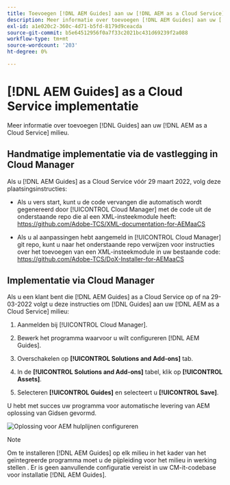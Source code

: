 ```yaml
---
title: Toevoegen [!DNL AEM Guides] aan uw [!DNL AEM as a Cloud Service] milieu
description: Meer informatie over toevoegen [!DNL AEM Guides] aan uw [!DNL AEM as a Cloud Service] milieu
exl-id: a1e020c2-360c-4d71-b5fd-8179d9ceacda
source-git-commit: b5e64512956f0a7f33c2021bc431d69239f2a088
workflow-type: tm+mt
source-wordcount: '203'
ht-degree: 0%

---
```


# [!DNL AEM Guides] as a Cloud Service implementatie

Meer informatie over toevoegen [!DNL Guides] aan uw [!DNL AEM as a Cloud Service] milieu.

## Handmatige implementatie via de vastlegging in Cloud Manager

Als u [!DNL AEM Guides] as a Cloud Service vóór 29 maart 2022, volg deze plaatsingsinstructies:

* Als u vers start, kunt u de code vervangen die automatisch wordt gegenereerd door [!UICONTROL Cloud Manager] met de code uit de onderstaande repo die al een XML-insteekmodule heeft: https://github.com/Adobe-TCS/XML-documentation-for-AEMaaCS

* Als u al aanpassingen hebt aangemeld in [!UICONTROL Cloud Manager] git repo, kunt u naar het onderstaande repo verwijzen voor instructies over het toevoegen van een XML-insteekmodule in uw bestaande code: https://github.com/Adobe-TCS/DoX-Installer-for-AEMaaCS

## Implementatie via Cloud Manager

Als u een klant bent die [!DNL AEM Guides] as a Cloud Service op of na 29-03-2022 volgt u deze instructies om [!DNL Guides] aan uw [!DNL AEM as a Cloud Service] milieu:

1. Aanmelden bij [!UICONTROL Cloud Manager].

1. Bewerk het programma waarvoor u wilt configureren [!DNL AEM Guides].

1. Overschakelen op **[!UICONTROL Solutions and Add-ons]** tab.

1. In de **[!UICONTROL Solutions and Add-ons]** tabel, klik op **[!UICONTROL Assets]**.

1. Selecteren **[!UICONTROL Guides]** en selecteert u **[!UICONTROL Save]**.

U hebt met succes uw programma voor automatische levering van AEM oplossing van Gidsen gevormd.

![Oplossing voor AEM hulplijnen configureren](assets/addon-configuration.png)

>[!NOTE]
>
>Om te installeren [!DNL AEM Guides] op elk milieu in het kader van het geïntegreerde programma moet u de pijpleiding voor het milieu in werking stellen . Er is geen aanvullende configuratie vereist in uw CM-it-codebase voor installatie [!DNL AEM Guides].
